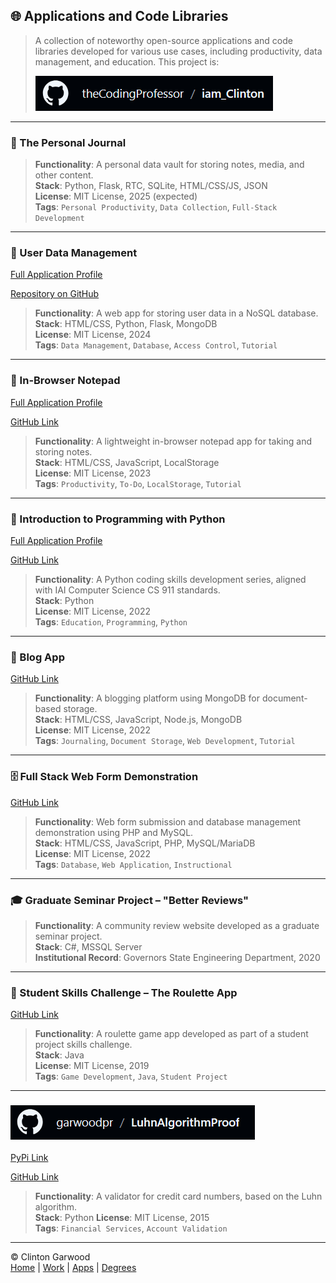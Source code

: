 ## 🌐 Applications and Code Libraries  

> A collection of noteworthy open-source applications and code libraries developed for various use cases, including productivity, data management, and education. This project is: 
> 
> ![Portfolio Repository](/Docs/img/gh_codingprofessor_iam_clinton.png)

<hr>

### 📓 The Personal Journal  
> **Functionality**: A personal data vault for storing notes, media, and other content.  
> **Stack**: Python, Flask, RTC, SQLite, HTML/CSS/JS, JSON  
> **License**: MIT License, 2025 (expected)  
> **Tags**: `Personal Productivity`, `Data Collection`, `Full-Stack Development`

---

### 👥 User Data Management  

[Full Application Profile](Round_Trip_Data_App_Garwood_Clinton.md)<br>

[Repository on GitHub](https://github.com/theCodingProfessor/Round_Trip_Data_Python_Flask_MongoDB)<br>

> **Functionality**: A web app for storing user data in a NoSQL database.  
> **Stack**: HTML/CSS, Python, Flask, MongoDB  
> **License**: MIT License, 2024  
> **Tags**: `Data Management`, `Database`, `Access Control`, `Tutorial`

---

### 📝 In-Browser Notepad  

[Full Application Profile](Browser_Notepad_App_Garwood_Clinton.md)<br>

[GitHub Link](https://github.com/theCodingProfessor/In_Browser_Notepad_App)  

> **Functionality**: A lightweight in-browser notepad app for taking and storing notes.  
> **Stack**: HTML/CSS, JavaScript, LocalStorage  
> **License**: MIT License, 2023  
> **Tags**: `Productivity`, `To-Do`, `LocalStorage`, `Tutorial`

---

### 🐍 Introduction to Programming with Python  

[Full Application Profile](Python_Skills_Series_Garwood_Clinton.md)<br>

[GitHub Link](https://github.com/theCodingProfessor/intro_to_Python)  
> **Functionality**: A Python coding skills development series, aligned with IAI Computer Science CS 911 standards.  
> **Stack**: Python  
> **License**: MIT License, 2022  
> **Tags**: `Education`, `Programming`, `Python`

---

### 📰 Blog App  
[GitHub Link](https://github.com/theCodingProfessor/node_js_monodb_blog)  
> **Functionality**: A blogging platform using MongoDB for document-based storage.  
> **Stack**: HTML/CSS, JavaScript, Node.js, MongoDB  
> **License**: MIT License, 2022  
> **Tags**: `Journaling`, `Document Storage`, `Web Development`, `Tutorial`

---

### 🗄️ Full Stack Web Form Demonstration  
[GitHub Link](https://github.com/theCodingProfessor/xamp_php_mysql_app)  
> **Functionality**: Web form submission and database management demonstration using PHP and MySQL.  
> **Stack**: HTML/CSS, JavaScript, PHP, MySQL/MariaDB  
> **License**: MIT License, 2022  
> **Tags**: `Database`, `Web Application`, `Instructional`

---

### 🎓 Graduate Seminar Project – "Better Reviews"  
> **Functionality**: A community review website developed as a graduate seminar project.  
> **Stack**: C#, MSSQL Server  
> **Institutional Record**: Governors State Engineering Department, 2020  

---

### 🎲 Student Skills Challenge – The Roulette App  
[GitHub Link](https://github.com/theCodingProfessor/javaRoulette)  
> **Functionality**: A roulette game app developed as part of a student project skills challenge.  
> **Stack**: Java  
> **License**: MIT License, 2019  
> **Tags**: `Game Development`, `Java`, `Student Project`

---


### ![The Luhn Algorithm Validator](/Docs/img/gh_garwoodpr_luhn.png) <br>

[PyPi Link](https://pypi.org/project/Luhn_Algorithm_Validator/)  

[GitHub Link](https://github.com/garwoodpr/LuhnAlgorithmProof)

> **Functionality**: A validator for credit card numbers, based on the Luhn algorithm.  
> **Stack**: Python 
> **License**: MIT License, 2015  
> **Tags**: `Financial Services`, `Account Validation` <br>


<hr>

&copy; Clinton Garwood  
[Home](../Hello_World.md) | [Work](../Experience) | [Apps](../Code_Apps) | [Degrees](../Degrees) 
